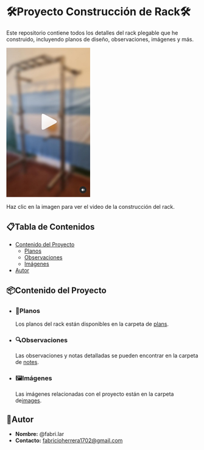 # 🛠️Proyecto Construcción de Rack🛠️

Este repositorio contiene todos los detalles del rack plegable que he construido, incluyendo planos de diseño, observaciones, imágenes y más.

<a href="https://www.instagram.com/reel/C8SmRuKOeO0/">
    <img src="./images/preview_rack1.png" alt="Vista Previa del Video" width="220">
</a>

Haz clic en la imagen para ver el video de la construcción del rack.

## 📋Tabla de Contenidos
- [Contenido del Proyecto](#contenido-del-proyecto)
  - [Planos](#planos)
  - [Observaciones](#observaciones)
  - [Imágenes](#imágenes)
- [Autor](#autor)

## 📦Contenido del Proyecto

- ### 📐Planos
  Los planos del rack están disponibles en la carpeta de [plans](./plans).

- ### 🔍Observaciones 
  Las observaciones y notas detalladas se pueden encontrar en la carpeta de [notes](./notes).

- ### 🖼Imágenes
  Las imágenes relacionadas con el proyecto están en la carpeta de[images](./images).

## 👤Autor
- **Nombre:** @fabri.lar
- **Contacto:** fabricioherrera1702@gmail.com
